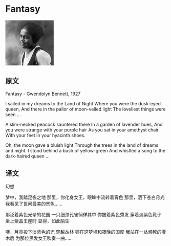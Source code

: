 # Fantasy

<img src="../assets/Fantasy/GwendolynBennett_bioimage.png" alt="Gwendolyn Bennett" width="30%"/>

## 原文

Fantasy - Gwendolyn Bennett, 1927

I sailed in my dreams to the Land of Night
Where you were the dusk-eyed queen,
And there in the pallor of moon-veiled light
The loveliest things were seen ...

A slim-necked peacock sauntered there
In a garden of lavender hues,
And you were strange with your purple hair
As you sat in your amethyst chair
With your feet in your hyacinth shoes.

Oh, the moon gave a bluish light
Through the trees in the land of dreams and night.
I stood behind a bush of yellow-green
And whistled a song to the dark-haired queen ...

## 译文

幻想

梦中，我踏足夜之地
那里，你化身女王，眼眸中流转着宵色
那里，洒下苍白月光
我看见了世间最美的景色……

那泛着紫色光晕的花园
一只细颈孔雀徜徉其中
你披着紫色秀发
穿着淡紫色鞋子
坐上紫晶王座时
显得，如此陌生

噢，月亮投下淡蓝色的光
穿越丛林
铺在这梦境和夜晚的国度
我站在一丛濒死的灌木后
为那位黑发女王吹奏一曲……

